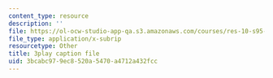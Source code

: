 ```yaml
---
content_type: resource
description: ''
file: https://ol-ocw-studio-app-qa.s3.amazonaws.com/courses/res-10-s95-physics-of-covid-19-transmission-fall-2020/3bcabc979ec8520a5470a4712a432fcc_P9hTSTZAxqs.srt
file_type: application/x-subrip
resourcetype: Other
title: 3play caption file
uid: 3bcabc97-9ec8-520a-5470-a4712a432fcc
---
```

